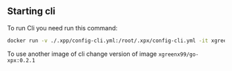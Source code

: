 ## Starting cli
To run Cli you need run this command:

```bash
docker run -v ./.xpp/config-cli.yml:/root/.xpx/config-cli.yml -it xgreenx99/go-xpx:0.2.1 sh -c "dfms-cli --help"
```

To use another image of cli change version of image `xgreenx99/go-xpx:0.2.1`
